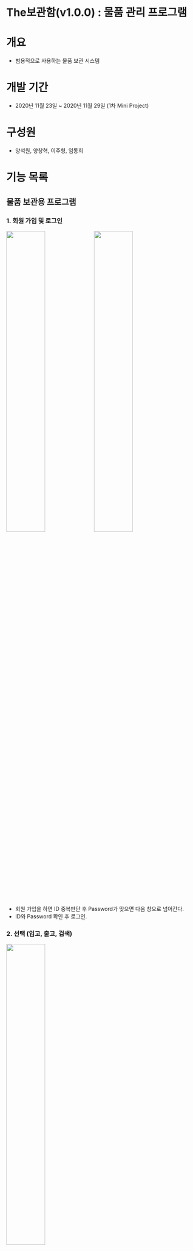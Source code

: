 # The보관함(v1.0.0) : 물품 관리 프로그램

# 개요
- 범용적으로 사용하는 물품 보관 시스템

# 개발 기간
- 2020년 11월 23일 ~ 2020년 11월 29일 (1차 Mini Project)

# 구성원
- 양석원, 양창혁, 이주형, 임동희

# 기능 목록

## 물품 보관용 프로그램

### 1. 회원 가입 및 로그인

<div>
<img src="./TheProject/TheProject/Resources/동작화면/회원가입.png" width="45%">
<img src="./TheProject/TheProject/Resources/동작화면/로그인.png" width="45%">
</div>

- 회원 가입을 하면 ID 중복판단 후 Password가 맞으면 다음 창으로 넘어간다.
- ID와 Password 확인 후 로그인.

### 2. 선택 (입고, 출고, 검색)

<img src="./TheProject/TheProject/Resources/동작화면/선택화면.png" width="45%">

- 원하는 항목을 선택한다.

### 2-1. 입고 선택

<img src="./TheProject/TheProject/Resources/동작화면/선택_입고.png" width="45%">

- 입고 선택시 일반/신선에 따라 다른 보관함을 지정하여 사용한다.
- 보관함을 선택하고 시간을 지정한 뒤 결제를 한다.

### 2-2. 출고 선택

<img src="./TheProject/TheProject/Resources/동작화면/선택_출고.png" width="45%">

- 원하는 보관함을 선택하고 출고한다.
- 출고 시 시간이 지났다면 추과금이 부여된다.

### 2-3. 검색 선택

<img src="./TheProject/TheProject/Resources/동작화면/선택_검색.png" width="45%">

- 현재 사용중인 보관함을 확인한다.
- 과거 데이터를 확인한다.



## 관리자용 프로그램

### 1. 관리자 화면

<div>
<img src="./TheProject/TheProject/Resources/동작화면/관리자_초기.png" width="45%">
<img src="./TheProject/TheProject/Resources/동작화면/관리자_출력.png" width="45%">
</div>

- 확인 버튼을 누르면 정보가 입력되었는지 판단하고 다음 창으로 넘어간다.



# 관리 항목

### 1. 보관함 정보

- 현재 보관함 상태에 따라 활성화/비활성화를 선택할 수 있다.
### 2. 관리자용 정보

- 월간/연간 매출액 추이를 그래프로 확인할 수 있다.
- 보관함 종류에 따라 데이터를 구분해 시각화할 수 있다.



# 사용 기술

## 언어

- C# 8.0

## 프레임워크

- .Net FrameWork 4.8
- EntityFrameWork 6.4
- Winform

## 데이터베이스

* MSSQL Server 2019

## 기타 개발환경

- Windows 10
- Microsoft Visual Studio Community 2019 v16.8
- Microsoft SQL Server Management Studio v18.6

# 데이터베이스 스키마

<img src="./TheProject/TheProject/Resources/동작화면/DatabaseSchema.png">

- StorageSelection table의 ExitDateExpected항목과 Reciept table의 TotalCost 항목은 역정규화한 결과이다.

- 이외의 모든 항목이 제 3 정규화까지 완료됐다


# UML

## 클래스 다이어그램
<img src="./TheProject/TheProject/Resources/동작화면/ClassDiagram.png">


## User Case Diagram

<img src="./TheProject/TheProject/Resources/동작화면/UserCaseDiagram.png">

# 

![직원용 다이어그램](./Document/직원알고리즘.jpg)

# Point of Interest

# Data Analysis시 기본값이 제대로 출력되지 않는 문제 [#11](https://github.com/snrbs17/603_TeamProject/issues/11)

## 증상
- TimeScope를 Yearly로 설정한 후 바로 Search를 누를 경우 잘못된 값이 출력됨

## 원인
- Form 전체에 default값이 Monthly TimeScope 11월을 기준으로 설정되어 있음

## 결과
- 작업중

# DGV_Search 에 페이지를 나누는 동작이 반영되지 않은 문제 [#9](https://github.com/snrbs17/603_TeamProject/issues/9)

## 증상
- DGV에 항목을 5개씩 표시해주고 이전/다음페이지 누르면 넘어가게 구현중이나 항목 나눠지는게 안먹히고 한번에 다 나옴

## 원인
- 가져온 코드에서 상황에 맞춰 바꾼 부분이 원인으로 예상됨 (원인 찾는중)

## 결과
- 작업중


# DGV_Payment 에 선택하는 ComboBox가 실시간으로 반영되지 않은 문제 [#8](https://github.com/snrbs17/603_TeamProject/issues/8)

## 증상
- DGV에 ComboBox를 넣어 선택 시 실시간으로 반영되지않고 옆의 Cell이나 다른 버튼의 동작 이후에 결과가 반영된다.

## 원인
- 클릭 문제로 예상된다. (원인 찾는중)

## 결과
- 작업중


# DGV_Storage 에 나타나는 DB 데이터가 코드 변환 에러가 떠서 반영되지 않은 문제 [#7](https://github.com/snrbs17/603_TeamProject/issues/7)

## 증상
- DGV에 DB를 가져올때 에러 발생

## 원인
- DB와 코드상에 CanUse는 bool로 StorageTypeId는 int로 설정되어있어 string으로 변경 불가하다고 에러창에 표기되었다.
- DateTime은 시간이 같이 나와야하나 날짜만 나오고 있다.

## 결과
- 작업중

# Data Grid View에 값이 출력되지 않는 오류

## 증상
- LINQ문으로 데이터를 가지고는 와지나 DGV에 입력되지 않았다.
## 원인
- Data Grid View에 바인딩되지 않았다.
- MSSQL 테이블에서 직접 가져오지 않고 join문과 groupby문을 거쳐왔기 때문에 추가적인 작업이 필요했다.
## 결과
- LINQ의 결과로 가져온 데이터를 나타낼 수 있는 class들을 선언해 Entities 폴더를 구성했다.
- 각 class들을 DGV에 인식시킨 후 LINQ로 각 class의 인스턴스 list를 가져와 DGV에 입력했다.

<img src="./TheProject/TheProject/Resources/동작화면/DGV해결.png">




